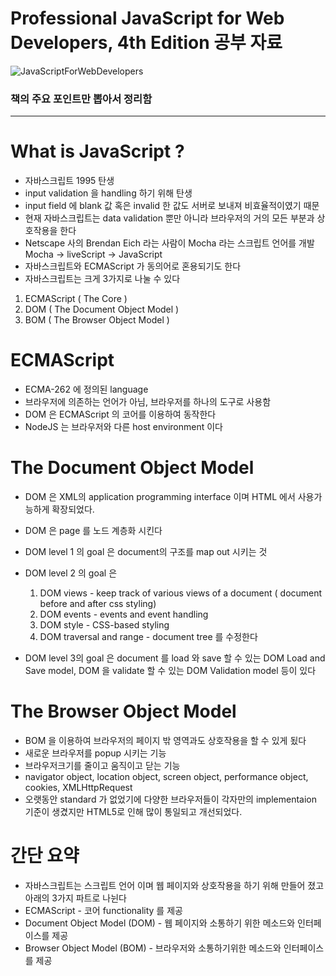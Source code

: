 # Professional JavaScript for Web Developers, 4th Edition 공부 자료

![JavaScriptForWebDevelopers](https://user-images.githubusercontent.com/51187508/104849536-8aae2100-592d-11eb-8098-70236d364e1a.jpg)

### 책의 주요 포인트만 뽑아서 정리함

---


# What is JavaScript ?

- 자바스크립트 1995 탄생
- input validation 을 handling 하기 위해 탄생
- input field 에 blank 값 혹은 invalid 한 값도 서버로 보내져 비효율적이였기 때문
- 현재 자바스크립트는 data validation 뿐만 아니라 브라우저의 거의 모든 부분과 상호작용을 한다
- Netscape 사의 Brendan Eich 라는 사람이 Mocha 라는 스크립트 언어를 개발 Mocha → liveScript → JavaScript
- 자바스크립트와 ECMAScript 가 동의어로 혼용되기도 한다
- 자바스크립트는 크게 3가지로 나눌 수 있다
1. ECMAScript ( The Core )
2. DOM ( The Document Object Model )
3. BOM ( The Browser Object Model )

# ECMAScript

- ECMA-262 에 정의된 language
- 브라우저에 의존하는 언어가 아님, 브라우저를 하나의 도구로 사용함
- DOM 은 ECMAScript 의 코어를 이용하여 동작한다
- NodeJS 는 브라우저와 다른 host environment 이다

# The Document Object Model

- DOM 은 XML의 application programming interface 이며 HTML 에서 사용가능하게 확장되었다.
- DOM 은 page 를 노드 계층화 시킨다
- DOM level 1 의 goal 은 document의 구조를 map out 시키는 것
- DOM level 2 의 goal 은
    1. DOM views - keep track of various views of a document ( document before and after css styling)
    2. DOM events - events and event handling
    3. DOM style - CSS-based styling
    4. DOM traversal and range - document tree 를 수정한다 

- DOM level 3의 goal 은 document 를 load 와 save 할 수 있는 DOM Load and Save model, DOM 을 validate 할 수 있는 DOM Validation model 등이 있다

# The Browser Object Model

- BOM 을 이용하여 브라우저의 페이지 밖 영역과도 상호작용을 할 수 있게 됬다
- 새로운 브라우저를 popup 시키는 기능
- 브라우저크기를 줄이고 움직이고 닫는 기능
- navigator object, location object, screen object, performance object, cookies, XMLHttpRequest
- 오랫동안 standard 가 없었기에 다양한 브라우저들이 각자만의 implementaion 기준이 생겼지만 HTML5로 인해 많이 통일되고 개선되었다.

# 간단 요약

- 자바스크립트는 스크립트 언어 이며 웹 페이지와 상호작용을 하기 위해 만들어 졌고 아래의 3가지 파트로 나뉜다
- ECMAScript - 코어 functionality 를 제공
- Document Object Model (DOM) - 웹 페이지와 소통하기 위한 메소드와 인터페이스를 제공
- Browser Object Model (BOM) - 브라우저와 소통하기위한 메소드와 인터페이스를 제공

# <Script> Element

- 자바스크립트를 HTML 에 insert 하기 위한 primary 방식이다
- 네트스케이프가 개발함
- 훗날 HTML 의 스팩에 추가됨
- 총 6가지의 attributes 들이 있음
    1. async - script가 다운로드 진행 하는 동시에 다른 작업도 동시에 하기 위해  ( Optional )
    2. charset - character set of code 잘 안쓰임 (Optional)
    3. crossorigin - CORS 세팅, 사용하지 않는 방식이 default, crossorigin="use-credentials" 는 앞으로 나갈 요청에 credentials 값이 포함 될것이라는 플래그 값이다. (Optional)
    4. defer - Document의 contents 가 파싱이 완료되며 display가 잘 될때까지 스크립트의 실행을 지연시키는 것
    5. integrity - verification of Subresource Integrity (SRI) 를 허락 by checking the resources against provided cryptographic signature.  
    6. language - 코드 블록이 사용하는  스크립트 언어를 표시 ( deprecated )
    7. src - 코드 형식의 external file 을 사용할다는 표시 (Optional)
    8. type - language를 대체함, 코드 블록에서 사용하는 content type ( a.k.a MIME type ) 을 표시함, 전통적으로 해당 값은 text/javascript , text/exmascript 였다. 둘다 deprecated. 자바스크립트 파일은 보통 application/x-javascript 타입이다. 

- <script> 는 페이지에 직접적으로 embed 될 수 있으며 external file 에서 불러올 수 있다
- <script> element 안에 있는 자바스크립트 코드는 위에서 아래로 interpret 된다.
- 예를 들어 정의한 function은 interpret 되어 인터프리터 환경 속에 저장된다. 나머지 page content 는 <script>안에 있는 코드들이 모두 평가될때 까지 load 되지 않는다.
- <script src = "example.js" /> 처럼 script 닫기 태그를 생략하고 하나로 퉁치는 것은 피해야한다. 해당 방식을 다루지 않는 브라우저들이 있다 특히나 인터넷 익스플로러
    
# 태그 위치

전통적으로 <script> 엘리먼트는 <head> 엘리먼트 안에서 CSS file 과 함께 위치했었지만 그 뜻은 페이지가 렌더링을 시작하기 전에 ( 렌더링은 브라우저가 <body> 태그를 받을떄 시작한다 ) 모든 자바스크립트 코드가 다운로드 되고 파싱이 되고 interpre 가 된다는 의미이다. 만약 자바스크립트 코드의 양이 많다면 페이지가 렌더링 될떄 인지할만한 지연이 일어날것이다. 이러한 이유때문에 modern web application 에서는 <body>태그 안에 위치 한다. ( 자바스크립 코드가 processed 되기 전에 페이지가 모두 렌더링 된다) 사용자 입장에서 더 좋은 경험을 제공 받는다. 

# Dynamic Script Loading

<script> 태그로 자바스크립트 자원을 불러오는 것으로 국한되어 있지 않다. DOM API 를 사용해서 불러오는 방법도 있다. 

```JSX
let script = document.createElement('script');
script.scr = 'gibbersh.js';
document.head.appendChild(scipt);
```

하지만 이러한 방식은 브라우저 preloaders 가 알지 못한다. 그렇기 때문에 자원을 fetch 하는 queue의 우선순위에 지장을 준다. 아래와 같은 방식으로 preloaders 에 해당 스크립트를 사용할것이라고  인지 시켜줄 수 있다. 

```JSX
<link rel="subresource" href="gibberish.js">
```

# <noscript>

```JSX
<body>
 <noscript>
  <p>This page requires a Javascript-enabled browser.</p>
 </noscript>
</body>
```

해당 메시지는 오직 자바스크립트를 지원하지 않는 브라우저 환경에서만 보인다. 

# 간단 요약

- 자바스크립트는 <script> 엘리먼트를 통해 HTML 페이지에 insert 된다
- HTML페이지에 직접 인라인 형식으로 마크업과 같이 있을 수 있거나 외부 파일에서 불러올 수 있다
- async 속성은 다른 스크립트가 로딩될떄까지 기다린다거나 렌더링을 block 시키지 않는다. 그렇기 떄문에 로딩속도가 더 빠르지만 순서를 보장 못하기 때문에 불러오는 스크립트 간의 의존성이 있는지 확실히  하고 주의해서 사용해야한다.
- defer 속성은 document가 렌더링이 끝날때까지 스크립트의 실행을 지연시켜준다. deffered scrpt 는 순차적으로 실행된다.
- <nosciprt> 엘리먼트는 script를 지원하지 않는 브라우저에서 실행된다. 반대로 말하면 scipt를 지원하는 환경에서는 렌더링 되지 않는다.

# Syntax

## 식별자 (Identifiers)

- first letter은 letter , _ (underscore) , $ (dollar sign)
- 나머지는 letter,  _ (underscore) , $ (dollar sign), numbers
- 식별자엔 다양한 letter, 즉 extended ASCII 혹은 Unicode letter characters를 사용할 수 있지만 을 권고하지는 않음.
- 컨벤션은 카멜케이스

## 주석 (Comments)

- // single line comment
- /* block comment 혹은 
multi-line comment *

## 문장 (Statements)

- 문장은 세미콜론 (; ) 을 끝으로 완료됨

```
let diff = a - b // 권장 안함 
let diff = a - b; // 권장 
```

- 생략때문에 생기는 에러를 사전에 방지할 수 있다. 예를 들어 타이핑이 끝나지 않았다는 것을 알수 있다는 점
- 어떠한 상황에서는 세미콜론을 넣으면 parsers 가 syntax 에러를 바로잡을려고 하기 때문에  퍼포먼스도 증가한다

```
if (test) 
	console.log(test);  // 돌아가지만 비추천 error-prone

if (test) { console.log(test); // 추천
}  
```

- 이 문장에서 code blocks 를 사용하는 것이 더 직관적이며 문장에 무언가가 추가될때 에러를 줄일 수 있다
